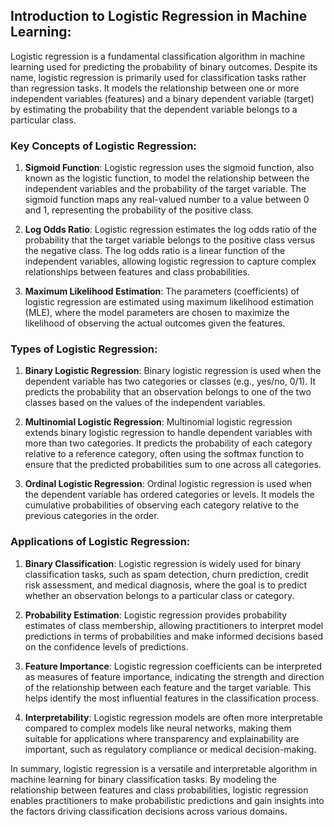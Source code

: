 ## Introduction to Logistic Regression in Machine Learning:

Logistic regression is a fundamental classification algorithm in machine learning used for predicting the probability of binary outcomes. Despite its name, logistic regression is primarily used for classification tasks rather than regression tasks. It models the relationship between one or more independent variables (features) and a binary dependent variable (target) by estimating the probability that the dependent variable belongs to a particular class.

### Key Concepts of Logistic Regression:

1. **Sigmoid Function**: Logistic regression uses the sigmoid function, also known as the logistic function, to model the relationship between the independent variables and the probability of the target variable. The sigmoid function maps any real-valued number to a value between 0 and 1, representing the probability of the positive class.

2. **Log Odds Ratio**: Logistic regression estimates the log odds ratio of the probability that the target variable belongs to the positive class versus the negative class. The log odds ratio is a linear function of the independent variables, allowing logistic regression to capture complex relationships between features and class probabilities.

3. **Maximum Likelihood Estimation**: The parameters (coefficients) of logistic regression are estimated using maximum likelihood estimation (MLE), where the model parameters are chosen to maximize the likelihood of observing the actual outcomes given the features.

### Types of Logistic Regression:

1. **Binary Logistic Regression**: Binary logistic regression is used when the dependent variable has two categories or classes (e.g., yes/no, 0/1). It predicts the probability that an observation belongs to one of the two classes based on the values of the independent variables.

2. **Multinomial Logistic Regression**: Multinomial logistic regression extends binary logistic regression to handle dependent variables with more than two categories. It predicts the probability of each category relative to a reference category, often using the softmax function to ensure that the predicted probabilities sum to one across all categories.

3. **Ordinal Logistic Regression**: Ordinal logistic regression is used when the dependent variable has ordered categories or levels. It models the cumulative probabilities of observing each category relative to the previous categories in the order.

### Applications of Logistic Regression:

1. **Binary Classification**: Logistic regression is widely used for binary classification tasks, such as spam detection, churn prediction, credit risk assessment, and medical diagnosis, where the goal is to predict whether an observation belongs to a particular class or category.

2. **Probability Estimation**: Logistic regression provides probability estimates of class membership, allowing practitioners to interpret model predictions in terms of probabilities and make informed decisions based on the confidence levels of predictions.

3. **Feature Importance**: Logistic regression coefficients can be interpreted as measures of feature importance, indicating the strength and direction of the relationship between each feature and the target variable. This helps identify the most influential features in the classification process.

4. **Interpretability**: Logistic regression models are often more interpretable compared to complex models like neural networks, making them suitable for applications where transparency and explainability are important, such as regulatory compliance or medical decision-making.

In summary, logistic regression is a versatile and interpretable algorithm in machine learning for binary classification tasks. By modeling the relationship between features and class probabilities, logistic regression enables practitioners to make probabilistic predictions and gain insights into the factors driving classification decisions across various domains.

